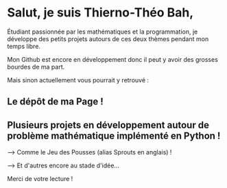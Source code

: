 # Salut, je suis Thierno-Théo Bah,

Étudiant passionnée par les mathématiques et la programmation, je développe des petits projets autours de ces deux thèmes pendant mon temps libre. 

Mon Github est encore en développement donc il peut y avoir des grosses bourdes de ma part. 

Mais sinon actuellement vous pourrait y retrouvé : 

## Le dépôt de ma Page !

## Plusieurs projets en développement autour de problème mathématique implémenté en Python !

--> Comme le Jeu des Pousses (alias Sprouts en anglais) !

--> Et d'autres encore au stade d'idée...

Merci de votre lecture !
